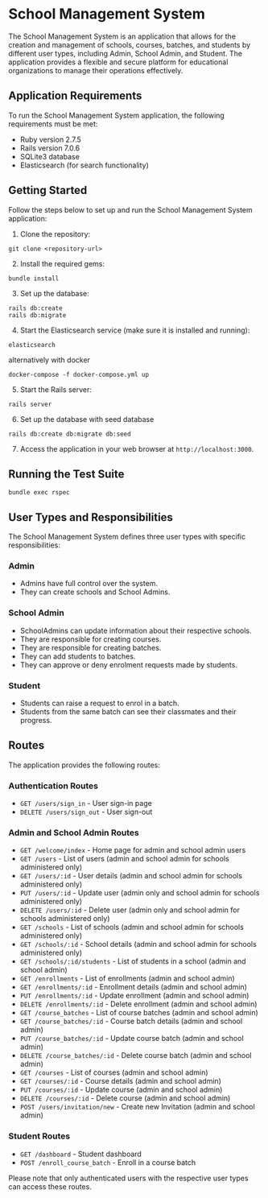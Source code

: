 # School Management System

The School Management System is an application that allows for the creation and management of schools, courses, batches,
and students by different user types, including Admin, School Admin, and Student. The application provides a flexible
and secure platform for educational organizations to manage their operations effectively.

## Application Requirements

To run the School Management System application, the following requirements must be met:

- Ruby version 2.7.5
- Rails version 7.0.6
- SQLite3 database
- Elasticsearch (for search functionality)

## Getting Started

Follow the steps below to set up and run the School Management System application:

1. Clone the repository:

```
git clone <repository-url>
```

2. Install the required gems:

```
bundle install
```

3. Set up the database:

```
rails db:create
rails db:migrate
```

4. Start the Elasticsearch service (make sure it is installed and running):

```
elasticsearch

```

alternatively with docker

```
docker-compose -f docker-compose.yml up

```

5. Start the Rails server:

```
rails server
```

6. Set up the database with seed database

```
rails db:create db:migrate db:seed
```

7. Access the application in your web browser at `http://localhost:3000`.

## Running the Test Suite

```
bundle exec rspec
```

## User Types and Responsibilities

The School Management System defines three user types with specific responsibilities:

### Admin

- Admins have full control over the system.
- They can create schools and School Admins.

### School Admin

- SchoolAdmins can update information about their respective schools.
- They are responsible for creating courses.
- They are responsible for creating batches.
- They can add students to batches.
- They can approve or deny enrolment requests made by students.

### Student

- Students can raise a request to enrol in a batch.
- Students from the same batch can see their classmates and their progress.

## Routes

The application provides the following routes:

### Authentication Routes

- `GET /users/sign_in` - User sign-in page
- `DELETE /users/sign_out` - User sign-out

### Admin and School Admin Routes

- `GET /welcome/index` - Home page for admin and school admin users
- `GET /users` - List of users (admin and school admin for schools administered only)
- `GET /users/:id` - User details (admin and school admin for schools administered only)
- `PUT /users/:id` - Update user (admin only and school admin for schools administered only)
- `DELETE /users/:id` - Delete user (admin only and school admin for schools administered only)
- `GET /schools` - List of schools (admin and school admin for schools administered only)
- `GET /schools/:id` - School details (admin and school admin for schools administered only)
- `GET /schools/:id/students` - List of students in a school (admin and school admin)
- `GET /enrollments` - List of enrollments (admin and school admin)
- `GET /enrollments/:id` - Enrollment details (admin and school admin)
- `PUT /enrollments/:id` - Update enrollment (admin and school admin)
- `DELETE /enrollments/:id` - Delete enrollment (admin and school admin)
- `GET /course_batches` - List of course batches (admin and school admin)
- `GET /course_batches/:id` - Course batch details (admin and school admin)
- `PUT /course_batches/:id` - Update course batch (admin and school admin)
- `DELETE /course_batches/:id` - Delete course batch (admin and school admin)
- `GET /courses` - List of courses (admin and school admin)
- `GET /courses/:id` - Course details (admin and school admin)
- `PUT /courses/:id` - Update course (admin and school admin)
- `DELETE /courses/:id` - Delete course (admin and school admin)
- `POST /users/invitation/new` - Create new Invitation (admin and school admin)

### Student Routes

- `GET /dashboard` - Student dashboard
- `POST /enroll_course_batch` - Enroll in a course batch

Please note that only authenticated users with the respective user types can access these routes.